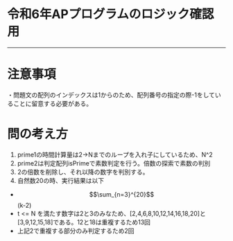 # 令和6年APプログラムのロジック確認用
***

# 注意事項
・問題文の配列のインデックスは1からのため、配列番号の指定の際-1をしていることに留意する必要がある。

# 問の考え方
1. prime1の時間計算量は2→Nまでのループを入れ子にしているため、N^2
2. prime2は判定配列isPrimeで素数判定を行う。倍数の探索で素数の判別
3. 2の倍数を削除し、それ以降の数字を判別する。
4. 自然数20の時、実行結果は以下
  - $$\sum_{n=3}^{20}$$(k-2)
  - t <= N を満たす数字は2と3のみなため、[2,4,6,8,10,12,14,16,18,20]と[3,9,12,15,18]である。12と18は重複するため13回
  - 上記2で重複する部分のみ判定するため2回